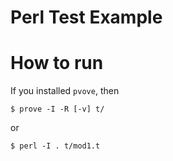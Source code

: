 # Perl Test Example

# How to run

If you installed `pvove`, then
````
$ prove -I -R [-v] t/
````
or
````
$ perl -I . t/mod1.t
````


